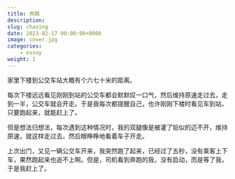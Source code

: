 ```yaml
---
title: 奔跑
description: 
slug: chasing
date: 2023-02-17 00:00:00+0000
image: cover.jpg
categories:
    - essay
weight: 1
---
```


家里下楼到公交车站大概有个六七十米的距离。

每次下楼远远看见刚刚到站的公交车都会默默叹一口气，然后维持原速走过去，走到一半，公交车就会开走。于是我每次都提醒自己，也许刚刚下楼时看见车到站，只要跑起来，就能赶上了。

但是想法归想法，每次遇到这种情况时，我的双腿像是被灌了铅似的迈不开，维持原速，就这样走过去，然后眼睁睁地看着车子开走。

上次出门，又见一辆公交车开来，我突然跑了起来，已经过了五秒，没有乘客上下车，果然跑起来也追不上啊。但是，司机看到奔跑的我，没有启动，而是等了我，于是我赶上了。